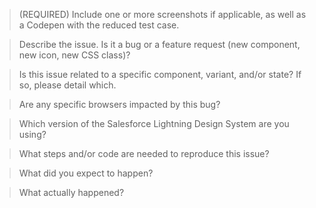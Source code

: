 <!--
Thank you for opening an issue!
Before posting, please check that your issue hasn’t already been discussed (https://github.com/vlocityinc/newport-design-system/search).

Note: GitHub issues are for Design System bugs and enhancements.
If you’re looking for help or support with NDS, someone from the team will
triage your request and direct you to the appropriate avenue for your question.

Please answer the following questions in our issue template to the best of your
ability. We reserve the right to close issues that do not follow our template.
-->

> (REQUIRED) Include one or more screenshots if applicable, as well as a Codepen with the
reduced test case.

<!-- You can drag and drop images directly onto this text field to upload images -->

> Describe the issue. Is it a bug or a feature request (new component, new icon, new CSS class)?

<!-- e.g. "A bug where..." -->

> Is this issue related to a specific component, variant, and/or state? If so, please detail which.

<!-- e.g. Page Header > Voice > Cancelled -->

> Are any specific browsers impacted by this bug?

<!-- e.g. Chrome 56 on macOS 11.2 -->

> Which version of the Salesforce Lightning Design System are you using?

<!--
  e.g. 2.2.2

  If you're not sure, be specific about the environment:
  e.g. The bug happens in Visualforce when importing NDS via `<apex:nds />` in a Spring ’17 org.
-->

> What steps and/or code are needed to reproduce this issue?

<!--
e.g.

```html
<button class="nds-button">Button</button>
```
-->

> What did you expect to happen?

<!-- e.g. "Long text wraps on multiple lines" -->

> What actually happened?

<!-- e.g. "Long text gets truncated and is unreadable" -->
